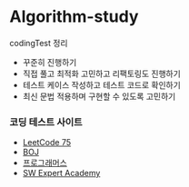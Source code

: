 
# Algorithm-study

codingTest 정리

- 꾸준히 진행하기
- 직접 풀고 최적화 고민하고 리팩토링도 진행하기
- 테스트 케이스 작성하고 테스트 코드로 확인하기
- 최신 문법 적용하며 구현할 수 있도록 고민하기


### 코딩 테스트 사이트
- [LeetCode 75](https://leetcode.com/study-plan/leetcode-75/?progress=x7s5ykj6)
- [BOJ](https://www.acmicpc.net/)
- [프로그래머스](https://school.programmers.co.kr/learn/challenges?order=recent&languages=mysql)
- [SW Expert Academy](https://swexpertacademy.com/main/code/problem/problemList.do)
